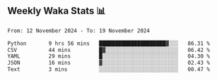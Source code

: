 ## Weekly Waka Stats 📊
<!--START_SECTION:waka-->

```txt
From: 12 November 2024 - To: 19 November 2024

Python       9 hrs 56 mins   █████████████████████▓░░░   86.31 %
CSV          44 mins         █▓░░░░░░░░░░░░░░░░░░░░░░░   06.42 %
YAML         29 mins         █░░░░░░░░░░░░░░░░░░░░░░░░   04.30 %
JSON         16 mins         ▓░░░░░░░░░░░░░░░░░░░░░░░░   02.43 %
Text         3 mins          ░░░░░░░░░░░░░░░░░░░░░░░░░   00.47 %
```

<!--END_SECTION:waka-->

<!--

Here are some ideas to get you started:

- 🔭 I’m currently working on (way to add branches committed on)
- 🌱 I’m currently learning Web Frameworks and Machine Learning! (Lisp, JS (react & angular), Python, and __)
- 💬 Ask me about ...
- 📫 How to reach me: 
- 😄 Pronouns: He/Him/His
- ⚡ Fun fact: ...

that-recsys-lab
-->
